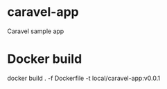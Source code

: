# caravel-app
Caravel sample app

# Docker build

docker build . -f Dockerfile -t local/caravel-app:v0.0.1